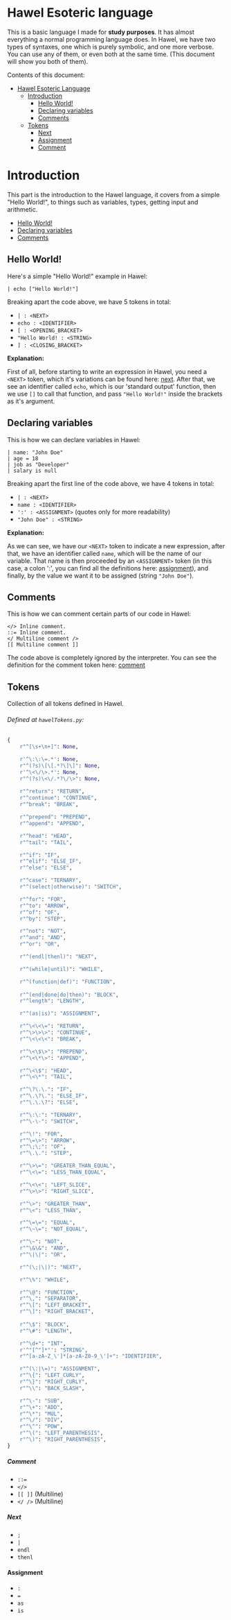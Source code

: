 # Hawel Esoteric language
This is a basic language I made for **study purposes**. It has almost everything a normal programming language does. In Hawel, we have two types of syntaxes, one which is purely symbolic, and one more verbose. You can use any of them, or even both at the same time. (This document will show you both of them).

Contents of this document:
- [Hawel Esoteric Language](#hawel-esoteric-language)
    - [Introduction](#introduction)
        - [Hello World!](#hello-world)
        - [Declaring variables](#declaring-variables)
        - [Comments](#comments)
    - [Tokens](#tokens)
        - [Next](#next)
        - [Assignment](#assignment)
        - [Comment](#comment)

# Introduction
This part is the introduction to the Hawel language, it covers from a simple "Hello World!", to things such as variables, types, getting input and arithmetic.
- [Hello World!](#hello-world)
- [Declaring variables](#declaring-variables)
- [Comments](#comments)

## Hello World!
Here's a simple "Hello World!" example in Hawel:
```
| echo ["Hello World!"]
```
Breaking apart the code above, we have 5 tokens in total: 
- `| : <NEXT>`
- `echo : <IDENTIFIER>`
- `[ : <OPENING_BRACKET>`
- `"Hello World! : <STRING>` 
- `] : <CLOSING_BRACKET>`

**Explanation:**

First of all, before starting to write an expression in Hawel, you need a `<NEXT>` token, which it's variations can be found here: [next](#next). After that, we see an identifier called `echo`,  which is our 'standard output' function, then we use `[]` to call that function, and pass `"Hello World!"` inside the brackets as it's argument.

## Declaring variables
This is how we can declare variables in Hawel:
```
| name: "John Doe"
| age = 18
| job as "Developer"
| salary is null
```
Breaking apart the first line of the code above, we have 4 tokens in total:
- `| : <NEXT>`
- `name : <IDENTIFIER>`
- `':' : <ASSIGNMENT>` (quotes only for more readability)
- `"John Doe" : <STRING>`

**Explanation:**

As we can see, we have our `<NEXT>` token to indicate a new expression, after that, we have an identifier called `name`, which will be the name of our variable. That name is then proceeded by an `<ASSIGNMENT>` token (in this case, a colon ':', you can find all the definitions here: [assignment](#assignment)), and finally, by the value we want it to be assigned (string `"John Doe"`).

## Comments
This is how we can comment certain parts of our code in Hawel:
```
</> Inline comment.
::= Inline comment.
</ Multiline comment />
[[ Multiline comment ]]
```
The code above is completely ignored by the interpreter. You can see the definition for the comment token here: [comment](#comment)

## Tokens
Collection of all tokens defined in Hawel.

###### Defined at `hawelTokens.py`:
```python
{
    r"^[\s+\n+]": None,

    r'^\:\:\=.*': None,
    r"^(?s)\[\[.*?\]\]": None,
    r'^\<\/\>.*': None,
    r"^(?s)\<\/.*?\/\>": None,
    
    r"^return": "RETURN",
    r"^continue": "CONTINUE",
    r"^break": "BREAK",

    r"^prepend": "PREPEND",
    r"^append": "APPEND",

    r"^head": "HEAD",
    r"^tail": "TAIL",

    r"^if": "IF",
    r"^elif": "ELSE_IF",
    r"^else": "ELSE",

    r"^case": "TERNARY",
    r"^(select|otherwise)": "SWITCH",

    r"^for": "FOR",
    r"^to": "ARROW",
    r"^of": "OF",
    r"^by": "STEP",

    r"^not": "NOT",
    r"^and": "AND",
    r"^or": "OR",

    r"^(endl|thenl)": "NEXT",

    r"^(while|until)": "WHILE",

    r"^(function|def)": "FUNCTION",
    
    r"^(end|done|do|then)": "BLOCK",
    r"^length": "LENGTH",

    r"^(as|is)": "ASSIGNMENT",

    r"^\<\<\=": "RETURN",
    r"^\>\>\>": "CONTINUE",
    r"^\<\<\<": "BREAK",

    r"^\<\$\>": "PREPEND",
    r"^\<\*\>": "APPEND",

    r"^\<\$": "HEAD",
    r"^\<\*": "TAIL",

    r"^\?\.\.": "IF",
    r"^\.\?\.": "ELSE_IF",
    r"^\.\.\?": "ELSE",

    r"^\:\:": "TERNARY",
    r"^\-\-": "SWITCH",

    r"^\!": "FOR",
    r"^\=\>": "ARROW",
    r"^\;\;": "OF",
    r"^\.\.": "STEP",

    r"^\>\=": "GREATER_THAN_EQUAL",
    r"^\<\=": "LESS_THAN_EQUAL",

    r"^\<\<": "LEFT_SLICE",
    r"^\>\>": "RIGHT_SLICE",

    r"^\>": "GREATER_THAN",
    r"^\<": "LESS_THAN",

    r"^\=\=": "EQUAL",
    r"^\~\=": "NOT_EQUAL",

    r"^\~": "NOT",
    r"^\&\&": "AND",
    r"^\|\|": "OR",

    r"^(\;|\|)": "NEXT",

    r"^\%": "WHILE",

    r"^\@": "FUNCTION",
    r"^\,": "SEPARATOR",
    r"^\[": "LEFT_BRACKET",
    r"^\]": "RIGHT_BRACKET",
    
    r"^\$": "BLOCK",
    r"^\#": "LENGTH",

    r"^\d+": "INT",
    r'^"[^"]*"': "STRING",
    r"^[a-zA-Z_\']*[a-zA-Z0-9_\']+": "IDENTIFIER",

    r"^(\:|\=)": "ASSIGNMENT",
    r"^\{": "LEFT_CURLY",
    r"^\}": "RIGHT_CURLY",
    r"^\\": "BACK_SLASH",

    r"^\-": "SUB",
    r"^\+": "ADD",
    r"^\*": "MUL",
    r"^\/": "DIV",
    r"^\^": "POW",
    r"^\(": "LEFT_PARENTHESIS",
    r"^\)": "RIGHT_PARENTHESIS",
}
```
##### Comment
- `::=`
- `</>`
- `[[ ]]` (Multiline)
- `</ />` (Multiline)

##### Next
- `;`
- `|`
- `endl`
- `thenl`

#### Assignment
- `:`
- `=`
- `as`
- `is`

